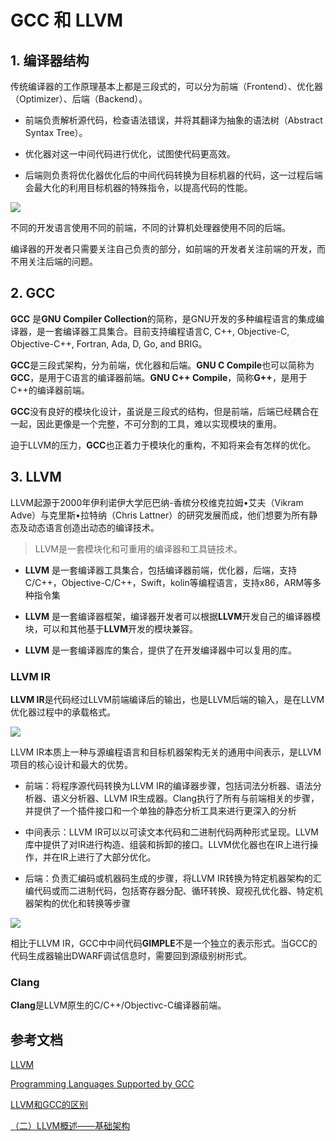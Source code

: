 # GCC 和 LLVM

## 1. 编译器结构

传统编译器的工作原理基本上都是三段式的，可以分为前端（Frontend）、优化器（Optimizer）、后端（Backend）。

- 前端负责解析源代码，检查语法错误，并将其翻译为抽象的语法树（Abstract Syntax Tree）。
  
- 优化器对这一中间代码进行优化，试图使代码更高效。
  
- 后端则负责将优化器优化后的中间代码转换为目标机器的代码，这一过程后端会最大化的利用目标机器的特殊指令，以提高代码的性能。

![](https://gitee.com/existorlive/exist-or-live-pic/raw/master/%E6%88%AA%E5%B1%8F2020-10-11%20%E4%B8%8A%E5%8D%883.33.26.png)

不同的开发语言使用不同的前端，不同的计算机处理器使用不同的后端。

编译器的开发者只需要关注自己负责的部分，如前端的开发者关注前端的开发，而不用关注后端的问题。


## 2. GCC

**GCC** 是**GNU Compiler Collection**的简称，是GNU开发的多种编程语言的集成编译器，是一套编译器工具集合。目前支持编程语言C, C++, Objective-C, Objective-C++, Fortran, Ada, D, Go, and BRIG。

**GCC**是三段式架构，分为前端，优化器和后端。**GNU C Compile**也可以简称为**GCC**，是用于C语言的编译器前端。**GNU C++ Compile**，简称**G++**，是用于C++的编译器前端。

**GCC**没有良好的模块化设计，虽说是三段式的结构，但是前端，后端已经耦合在一起，因此更像是一个完整，不可分割的工具，难以实现模块的重用。

迫于LLVM的压力，**GCC**也正着力于模块化的重构，不知将来会有怎样的优化。



## 3. LLVM

LLVM起源于2000年伊利诺伊大学厄巴纳-香槟分校维克拉姆•艾夫（Vikram Adve）与克里斯•拉特纳（Chris Lattner）的研究发展而成，他们想要为所有静态及动态语言创造出动态的编译技术。

> LLVM是一套模块化和可重用的编译器和工具链技术。

- **LLVM** 是一套编译器工具集合，包括编译器前端，优化器，后端，支持C/C++，Objective-C/C++，Swift，kolin等编程语言，支持x86，ARM等多种指令集

- **LLVM** 是一套编译器框架，编译器开发者可以根据**LLVM**开发自己的编译器模块，可以和其他基于**LLVM**开发的模块兼容。

- **LLVM** 是一套编译器库的集合，提供了在开发编译器中可以复用的库。

### LLVM IR

**LLVM IR**是代码经过LLVM前端编译后的输出，也是LLVM后端的输入，是在LLVM优化器过程中的承载格式。

![](https://gitee.com/existorlive/exist-or-live-pic/raw/master/%E6%88%AA%E5%B1%8F2020-10-11%20%E4%B8%8A%E5%8D%887.52.15.png)

LLVM IR本质上一种与源编程语言和目标机器架构无关的通用中间表示，是LLVM项目的核心设计和最大的优势。

- 前端：将程序源代码转换为LLVM IR的编译器步骤，包括词法分析器、语法分析器、语义分析器、LLVM IR生成器。Clang执行了所有与前端相关的步骤，并提供了一个插件接口和一个单独的静态分析工具来进行更深入的分析

- 中间表示：LLVM IR可以以可读文本代码和二进制代码两种形式呈现。LLVM库中提供了对IR进行构造、组装和拆卸的接口。LLVM优化器也在IR上进行操作，并在IR上进行了大部分优化。
  
- 后端：负责汇编码或机器码生成的步骤，将LLVM IR转换为特定机器架构的汇编代码或而二进制代码，包括寄存器分配、循环转换、窥视孔优化器、特定机器架构的优化和转换等步骤

![](https://gitee.com/existorlive/exist-or-live-pic/raw/master/%E6%88%AA%E5%B1%8F2020-10-11%20%E4%B8%8A%E5%8D%887.57.23.png)


相比于LLVM IR，GCC中中间代码**GIMPLE**不是一个独立的表示形式。当GCC的代码生成器输出DWARF调试信息时，需要回到源级别树形式。

### Clang

**Clang**是LLVM原生的C/C++/Objectivc-C编译器前端。


## 参考文档

[LLVM](http://www.aosabook.org/en/llvm.html)

[Programming Languages Supported by GCC](http://gcc.gnu.org/onlinedocs/gcc/G_002b_002b-and-GCC.html#G_002b_002b-and-GCC)

[LLVM和GCC的区别](https://www.cnblogs.com/zuopeng/p/4141467.html)

[（二）LLVM概述——基础架构](https://zhuanlan.zhihu.com/p/102250532)